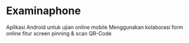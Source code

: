 # Examinaphone
Aplikasi Android untuk ujian online mobile
Menggunakan kolaborasi form online
fitur screen pinning & scan QR-Code
